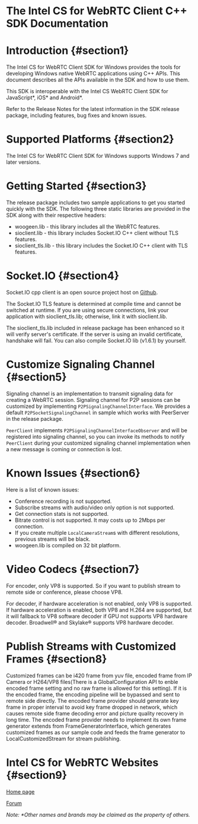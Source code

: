 The Intel CS for WebRTC Client C++ SDK Documentation
===============================
# Introduction {#section1}
The Intel CS for WebRTC Client SDK for Windows provides the tools for developing Windows native WebRTC
applications using C++ APIs. This document describes all the APIs available in the SDK and how to use them.

This SDK is interoperable with the Intel CS WebRTC Client SDK for JavaScript\*, iOS\* and Android\*.

Refer to the Release Notes for the latest information in the SDK release package, including features,
bug fixes and known issues.

# Supported Platforms {#section2}
The Intel CS for WebRTC Client SDK for Windows supports Windows 7 and later versions.

# Getting Started {#section3}
The release package includes two sample applications to get you started quickly with the SDK. The following
three static libraries are provided in the SDK along with their respective headers:

- woogeen.lib - this library includes all the WebRTC features.
- sioclient.lib - this library includes Socket.IO C++ client without TLS features.
- sioclient_tls.lib - this library includes the Socket.IO C++ client with TLS features.

# Socket.IO {#section4}
Socket.IO cpp client is an open source project host on [Github](https://github.com/socketio/socket.io-client-cpp).

The Socket.IO TLS feature is determined at compile time and cannot be switched at runtime. If you are using secure 
connections, link your application with sioclient_tls.lib; otherwise, link it with sioclient.lib.

The sioclient_tls.lib included in release package has been enhanced so it will verify server's certificate. If the
server is using an invalid certificate, handshake will fail. You can also compile Socket.IO lib (v1.6.1) by yourself.

# Customize Signaling Channel {#section5}
Signaling channel is an implementation to transmit signaling data for creating a WebRTC session. Signaling channel
for P2P sessions can be customized by implementing `P2PSignalingChannelInterface`. We provides a default
`P2PSocketSignalingChannel` in sample which works with PeerServer in the release package.

`PeerClient` implements `P2PSignalingChannelInterfaceObserver` and will be registered into signaling channel, so you
can invoke its methods to notify `PeerClient` during your customized signaling channel implementation when a new
message is coming or connection is lost.

# Known Issues {#section6}
Here is a list of known issues:

- Conference recording is not supported.
- Subscribe streams with audio/video only option is not supported.
- Get connection stats is not supported.
- Bitrate control is not supported. It may costs up to 2Mbps per connection.
- If you create multiple `LocalCameraStream`s with different resolutions, previous streams will be black.
- woogeen.lib is compiled on 32 bit platform.

# Video Codecs {#section7}
For encoder, only VP8 is supported. So if you want to publish stream to remote side or conference, please choose VP8.

For decoder, if hardware acceleration is not enabled, only VP8 is supported. If hardware acceleration is enabled, both
VP8 and H.264 are supported, but it will fallback to VP8 software decoder if GPU not supports VP8 hardware decoder.
Broadwell® and Skylake® supports VP8 hardware decoder.

# Publish Streams with Customized Frames {#section8}
Customized frames can be i420 frame from yuv file, encoded frame from IP Camera or H264/VP8 files(There is a
GlobalConfiguration API to enble encoded frame setting and no raw frame is allowed for this setting). If it is the encoded
frame, the encoding pipeline will be bypassed and sent to remote side directly. The encoded frame provider should generate
key frame in proper interval to avoid key frame dropped in network, which causes remote side frame decoding error and
picture quality recovery in long time. The encoded frame provider needs to implement its own frame generator extends from
FrameGeneratorInterface, which generates customized frames as our sample code and feeds the frame generator to
LocalCustomizedStream for stream publishing.

# Intel CS for WebRTC Websites {#section9}
[Home page](http://webrtc.intel.com)

[Forum](https://software.intel.com/en-us/forums/intel-collaboration-suite-for-webrtc)


<i>Note: \*Other names and brands may be claimed as the property of others.</i>

